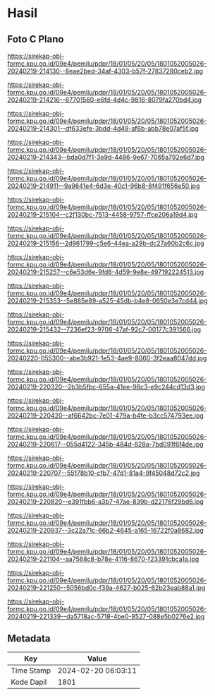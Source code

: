 # Hasil

## Foto C Plano

https://sirekap-obj-formc.kpu.go.id/09e4/pemilu/pdpr/18/01/05/20/05/1801052005026-20240219-214130--8eae2bed-34af-4303-b57f-27837280ceb2.jpg

https://sirekap-obj-formc.kpu.go.id/09e4/pemilu/pdpr/18/01/05/20/05/1801052005026-20240219-214216--67701560-e6fd-4d4c-9816-8079fa270bd4.jpg

https://sirekap-obj-formc.kpu.go.id/09e4/pemilu/pdpr/18/01/05/20/05/1801052005026-20240219-214301--df633efe-3bdd-4d49-af6b-abb78e07af5f.jpg

https://sirekap-obj-formc.kpu.go.id/09e4/pemilu/pdpr/18/01/05/20/05/1801052005026-20240219-214343--bda0d7f1-3e9d-4486-9e67-7065a792e6d7.jpg

https://sirekap-obj-formc.kpu.go.id/09e4/pemilu/pdpr/18/01/05/20/05/1801052005026-20240219-214911--9a9641e4-6d3e-40c1-96b8-8f491f656e50.jpg

https://sirekap-obj-formc.kpu.go.id/09e4/pemilu/pdpr/18/01/05/20/05/1801052005026-20240219-215104--c2f130bc-7513-4458-9757-ffce206a19d4.jpg

https://sirekap-obj-formc.kpu.go.id/09e4/pemilu/pdpr/18/01/05/20/05/1801052005026-20240219-215156--2d961799-c5e6-44ea-a29b-dc27a60b2c6c.jpg

https://sirekap-obj-formc.kpu.go.id/09e4/pemilu/pdpr/18/01/05/20/05/1801052005026-20240219-215257--c6e53d6e-9fd8-4d59-9e8e-497192224513.jpg

https://sirekap-obj-formc.kpu.go.id/09e4/pemilu/pdpr/18/01/05/20/05/1801052005026-20240219-215353--5e885e89-a525-45db-b4e8-0650e3e7cd44.jpg

https://sirekap-obj-formc.kpu.go.id/09e4/pemilu/pdpr/18/01/05/20/05/1801052005026-20240219-215432--7236ef23-9706-47af-92c7-00177c391566.jpg

https://sirekap-obj-formc.kpu.go.id/09e4/pemilu/pdpr/18/01/05/20/05/1801052005026-20240220-055300--abe3b921-1e53-4ae9-8060-3f2eaa8047dd.jpg

https://sirekap-obj-formc.kpu.go.id/09e4/pemilu/pdpr/18/01/05/20/05/1801052005026-20240219-220320--2b3b5fbc-655a-41ee-98c3-e9c244cd13d3.jpg

https://sirekap-obj-formc.kpu.go.id/09e4/pemilu/pdpr/18/01/05/20/05/1801052005026-20240219-220420--af6642bc-7e01-479a-b4fe-b3cc574793ee.jpg

https://sirekap-obj-formc.kpu.go.id/09e4/pemilu/pdpr/18/01/05/20/05/1801052005026-20240219-220617--055d4122-345b-484d-828a-7bd091f6f4de.jpg

https://sirekap-obj-formc.kpu.go.id/09e4/pemilu/pdpr/18/01/05/20/05/1801052005026-20240219-220707--55178b10-cfb7-47d1-81a4-9f45048d72c2.jpg

https://sirekap-obj-formc.kpu.go.id/09e4/pemilu/pdpr/18/01/05/20/05/1801052005026-20240219-220820--e391fbb6-a3b7-47ae-839b-d22176f29bd6.jpg

https://sirekap-obj-formc.kpu.go.id/09e4/pemilu/pdpr/18/01/05/20/05/1801052005026-20240219-220937--3c22a71c-66b2-4645-a165-16722f0a8682.jpg

https://sirekap-obj-formc.kpu.go.id/09e4/pemilu/pdpr/18/01/05/20/05/1801052005026-20240219-221104--aa7568c8-b78e-4116-8670-f23391cbca1a.jpg

https://sirekap-obj-formc.kpu.go.id/09e4/pemilu/pdpr/18/01/05/20/05/1801052005026-20240219-221250--5056bd0c-f39a-4627-b025-62b23eab88a1.jpg

https://sirekap-obj-formc.kpu.go.id/09e4/pemilu/pdpr/18/01/05/20/05/1801052005026-20240219-221339--da5718ac-5718-4be0-8527-088e5b0276e2.jpg


## Metadata

| Key        | Value               |
| ---------- | ------------------- |
| Time Stamp | 2024-02-20 06:03:11 |
| Kode Dapil | 1801                |



